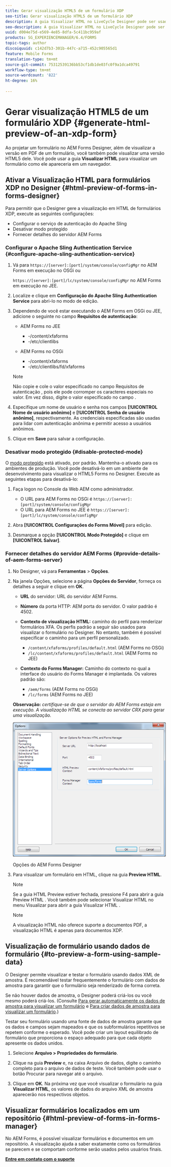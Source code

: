 ```yaml
---
title: Gerar visualização HTML5 de um formulário XDP
seo-title: Gerar visualização HTML5 de um formulário XDP
description: A guia Visualizar HTML no LiveCycle Designer pode ser usada para visualizar formulários como eles aparecem em um navegador.
seo-description: A guia Visualizar HTML no LiveCycle Designer pode ser usada para visualizar formulários como eles aparecem em um navegador.
uuid: d004e75d-e569-4e85-8dfa-5c411bc959af
products: SG_EXPERIENCEMANAGER/6.4/FORMS
topic-tags: author
discoiquuid: c142d7b3-301b-447c-a715-452c905565d1
feature: Mobile Forms
translation-type: tm+mt
source-git-commit: 75312539136bb53cf1db1de03fc0f9a1dca49791
workflow-type: tm+mt
source-wordcount: '822'
ht-degree: 16%

---
```



# Gerar visualização HTML5 de um formulário XDP {#generate-html-preview-of-an-xdp-form}

Ao projetar um formulário no AEM Forms Designer, além de visualizar a versão em PDF de um formulário, você também pode visualizar uma versão HTML5 dele. Você pode usar a guia **Visualizar HTML** para visualizar um formulário como ele apareceria em um navegador.

## Ativar a Visualização HTML para formulários XDP no Designer {#html-preview-of-forms-in-forms-designer}

Para permitir que o Designer gere a visualização em HTML de formulários XDP, execute as seguintes configurações:

* Configurar o serviço de autenticação do Apache Sling
* Desativar modo protegido
* Fornecer detalhes do servidor AEM Forms

### Configurar o Apache Sling Authentication Service {#configure-apache-sling-authentication-service}

1. Vá para `https://[server]:[port]/system/console/configMgr` no AEM Forms em execução no OSGi ou

   `https://[server]:[port]/lc/system/console/configMgr` no AEM Forms em execução no JEE.

1. Localize e clique em **Configuração do Apache Sling Authentication Service** para abri-lo no modo de edição.

1. Dependendo de você estar executando o AEM Forms em OSGi ou JEE, adicione o seguinte no campo **Requisitos de autenticação**:

   * AEM Forms no JEE

      * -/content/xfaforms
      * -/etc/clientlibs
   * AEM Forms no OSGi

      * -/content/xfaforms
      * -/etc/clientlibs/fd/xfaforms

   >[!NOTE]
   >
   >Não copie e cole o valor especificado no campo Requisitos de autenticação , pois ele pode corromper os caracteres especiais no valor. Em vez disso, digite o valor especificado no campo .

1. Especifique um nome de usuário e senha nos campos **[!UICONTROL Nome de usuário anônimo]** e **[!UICONTROL Senha de usuário anônimo]**, respectivamente. As credenciais especificadas são usadas para lidar com autenticação anônima e permitir acesso a usuários anônimos.
1. Clique em **Save** para salvar a configuração.

### Desativar modo protegido {#disable-protected-mode}

O [modo protegido](/help/forms/using/get-xdp-pdf-documents-aem.md) está ativado, por padrão. Mantenha-o ativado para os ambientes de produção. Você pode desativá-lo em um ambiente de desenvolvimento para visualizar o HTML5 Forms no Designer. Execute as seguintes etapas para desativá-lo:

1. Faça logon no Console da Web AEM como administrador.

   * O URL para AEM Forms no OSGi é `https://[server]:[port]/system/console/configMgr`
   * O URL para AEM Forms no JEE é `https://[server]:[port]/lc/system/console/configMgr`

1. Abra **[!UICONTROL Configurações do Forms Móvel]** para edição.
1. Desmarque a opção **[!UICONTROL Modo Protegido]** e clique em **[!UICONTROL Salvar]**.

### Fornecer detalhes do servidor AEM Forms {#provide-details-of-aem-forms-server}

1. No Designer, vá para **Ferramentas** > **Opções**.
1. Na janela Opções, selecione a página **Opções do Servidor**, forneça os detalhes a seguir e clique em **OK**.

   * **URL** do servidor: URL do servidor AEM Forms.
   * **Número** da porta HTTP: AEM porta do servidor. O valor padrão é 4502.
   * **Contexto de visualização HTML:** caminho do perfil para renderizar formulários XFA. Os perfis padrão a seguir são usados para visualizar o formulário no Designer. No entanto, também é possível especificar o caminho para um perfil personalizado.

      * `/content/xfaforms/profiles/default.html` (AEM Forms no OSGi)
      * `/lc/content/xfaforms/profiles/default.html` (AEM Forms no JEE)
   * **Contexto do Forms Manager:** Caminho do contexto no qual a interface do usuário do Forms Manager é implantada. Os valores padrão são:

      * `/aem/forms` (AEM Forms no OSGi)
      * `/lc/forms` (AEM Forms no JEE)

   **Observação:** *certifique-se de que o servidor do AEM Forms esteja em execução. A visualização HTML se conecta ao servidor CRX para* gerar *uma visualização.*

   ![Opções do AEM Forms Designer  ](assets/server_options.png)

   Opções do AEM Forms Designer

1. Para visualizar um formulário em HTML, clique na guia **Preview HTML**.

   >[!NOTE]
   >
   >Se a guia HTML Preview estiver fechada, pressione F4 para abrir a guia Preview HTML . Você também pode selecionar Visualizar HTML no menu Visualizar para abrir a guia Visualizar HTML .

   >[!NOTE]
   >
   >A visualização HTML não oferece suporte a documentos PDF, a visualização HTML é apenas para documentos XDP.

## Visualização de formulário usando dados de formulário {#to-preview-a-form-using-sample-data}

O Designer permite visualizar e testar o formulário usando dados XML de amostra. É recomendável testar frequentemente o formulário com dados de amostra para garantir que o formulário seja renderizado de forma correta.

Se não houver dados de amostra, o Designer poderá criá-los ou você mesmo poderá criá-los. (Consulte [Para gerar automaticamente os dados de amostra para visualizar um formulário](https://help.adobe.com/en_US/AEMForms/6.1/DesignerHelp/WS107c29ade9134a2c136ae6f212a1f379c94-8000.2.html#WS92d06802c76abadb-728f46ac129b395660c-7efe.2) e [Para criar dados de amostra para visualizar um formulário](https://help.adobe.com/en_US/AEMForms/6.1/DesignerHelp/WS107c29ade9134a2c136ae6f212a1f379c94-8000.2.html#WS92d06802c76abadb-728f46ac129b395660c-7eff.2).)

Testar seu formulário usando uma fonte de dados de amostra garante que os dados e campos sejam mapeados e que os subformulários repetitivos se repetem conforme o esperado. Você pode criar um layout equilibrado de formulário que proporciona o espaço adequado para que cada objeto apresente os dados unidos.

1. Selecione **Arquivo > Propriedades do formulário**.

1. Clique na guia **Preview** e, na caixa Arquivo de dados, digite o caminho completo para o arquivo de dados de teste. Você também pode usar o botão Procurar para navegar até o arquivo.

1. Clique em **OK**. Na próxima vez que você visualizar o formulário na guia **Visualizar HTML**, os valores de dados do arquivo XML de amostra aparecerão nos respectivos objetos.

## Visualizar formulários localizados em um repositório {#html-preview-of-forms-in-forms-manager}

No AEM Forms, é possível visualizar formulários e documentos em um repositório. A visualização ajuda a saber exatamente como os formulários se parecem e se comportam conforme serão usados pelos usuários finais.

[**Entre em contato com o suporte**](https://www.adobe.com/account/sign-in.supportportal.html)
